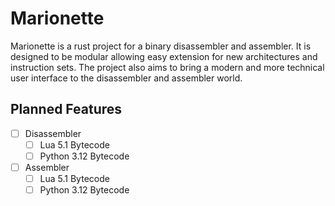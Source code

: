 # Marionette
Marionette is a rust project for a binary disassembler and assembler. It is designed to be modular allowing easy extension for new architectures and instruction sets. The project also aims to bring a modern and more technical user interface to the disassembler and assembler world.

## Planned Features
- [ ] Disassembler
  - [ ] Lua 5.1 Bytecode
  - [ ] Python 3.12 Bytecode
- [ ] Assembler
  - [ ] Lua 5.1 Bytecode
  - [ ] Python 3.12 Bytecode